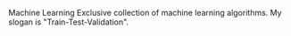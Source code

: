 Machine Learning 
Exclusive collection of machine learning algorithms. My slogan is "Train-Test-Validation".
